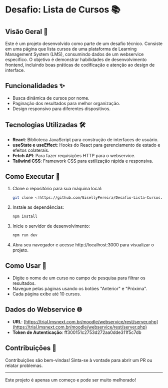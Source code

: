 # Desafio: Lista de Cursos 📚

## Visão Geral 🌟

Este é um projeto desenvolvido como parte de um desafio técnico. Consiste em uma página que lista cursos de uma plataforma de Learning Management System (LMS), consumindo dados de um webservice específico. O objetivo é demonstrar habilidades de desenvolvimento frontend, incluindo boas práticas de codificação e atenção ao design de interface.

## Funcionalidades ✨

- Busca dinâmica de cursos por nome.
- Paginação dos resultados para melhor organização.
- Design responsivo para diferentes dispositivos.

## Tecnologias Utilizadas 🛠️

- **React**: Biblioteca JavaScript para construção de interfaces de usuário.
- **useState e useEffect**: Hooks do React para gerenciamento de estado e efeitos colaterais.
- **Fetch API**: Para fazer requisições HTTP para o webservice.
- **Tailwind CSS**: Framework CSS para estilização rápida e responsiva.

## Como Executar 🚀

1. Clone o repositório para sua máquina local:

   ```bash
   git clone <(https://github.com/GisellyPereira/Desafio-Lista-Cursos.git)>


2. Instale as dependências:

   ```bash
   npm install

3. Inicie o servidor de desenvolvimento:

   ```bash
   npm run dev

4. Abra seu navegador e acesse http://localhost:3000 para visualizar o projeto. 


## Como Usar 🚀
- Digite o nome de um curso no campo de pesquisa para filtrar os resultados.
- Navegue pelas páginas usando os botões "Anterior" e "Próxima".
- Cada página exibe até 10 cursos.

## Dados do Webservice 🌐
- **URL**: [https://trial.lmsnext.com.br/moodle/webservice/rest/server.php](https://trial.lmsnext.com.br/moodle/webservice/rest/server.php)
- **Token de Autenticação**: ff300151c2753d272aa0dde311f5c7db

## Contribuições 🤝
Contribuições são bem-vindas! Sinta-se à vontade para abrir um PR ou relatar problemas.

   
---
Este projeto é apenas um começo e pode ser muito melhorado!
